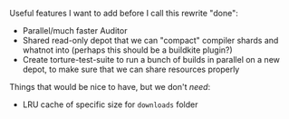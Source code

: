 Useful features I want to add before I call this rewrite "done":

* Parallel/much faster Auditor
* Shared read-only depot that we can "compact" compiler shards and whatnot into (perhaps this should be a buildkite plugin?)
* Create torture-test-suite to run a bunch of builds in parallel on a new depot, to make sure that we can share resources properly


Things that would be nice to have, but we don't _need_:
* LRU cache of specific size for `downloads` folder
